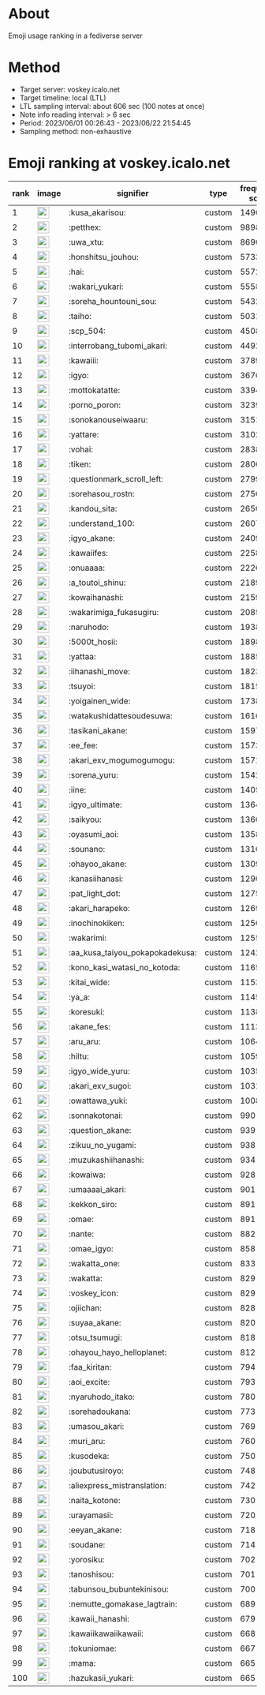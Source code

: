 # About
Emoji usage ranking in a fediverse server

# Method
- Target server: voskey.icalo.net
- Target timeline: local (LTL)
- LTL sampling interval: about 606 sec (100 notes at once)
- Note info reading interval: > 6 sec
- Period: 2023/06/01 00:26:43 - 2023/06/22 21:54:45 
- Sampling method: non-exhaustive

# Emoji ranking at voskey.icalo.net

|rank|image|signifier|type|frequency score|
|----|----|----|----|----|
|1|<img height="24" src="https://voskey.icalo.net/emoji/kusa_akarisou.webp">|:kusa_akarisou:|custom|14960|
|2|<img height="24" src="https://voskey.icalo.net/emoji/petthex.webp">|:petthex:|custom|9898|
|3|<img height="24" src="https://voskey.icalo.net/emoji/uwa_xtu.webp">|:uwa_xtu:|custom|8690|
|4|<img height="24" src="https://voskey.icalo.net/emoji/honshitsu_jouhou.webp">|:honshitsu_jouhou:|custom|5733|
|5|<img height="24" src="https://voskey.icalo.net/emoji/hai.webp">|:hai:|custom|5572|
|6|<img height="24" src="https://voskey.icalo.net/emoji/wakari_yukari.webp">|:wakari_yukari:|custom|5558|
|7|<img height="24" src="https://voskey.icalo.net/emoji/soreha_hountouni_sou.webp">|:soreha_hountouni_sou:|custom|5432|
|8|<img height="24" src="https://voskey.icalo.net/emoji/taiho.webp">|:taiho:|custom|5031|
|9|<img height="24" src="https://voskey.icalo.net/emoji/scp_504.webp">|:scp_504:|custom|4508|
|10|<img height="24" src="https://voskey.icalo.net/emoji/interrobang_tubomi_akari.webp">|:interrobang_tubomi_akari:|custom|4492|
|11|<img height="24" src="https://voskey.icalo.net/emoji/kawaiii.webp">|:kawaiii:|custom|3789|
|12|<img height="24" src="https://voskey.icalo.net/emoji/igyo.webp">|:igyo:|custom|3676|
|13|<img height="24" src="https://voskey.icalo.net/emoji/mottokatatte.webp">|:mottokatatte:|custom|3394|
|14|<img height="24" src="https://voskey.icalo.net/emoji/porno_poron.webp">|:porno_poron:|custom|3239|
|15|<img height="24" src="https://voskey.icalo.net/emoji/sonokanouseiwaaru.webp">|:sonokanouseiwaaru:|custom|3151|
|16|<img height="24" src="https://voskey.icalo.net/emoji/yattare.webp">|:yattare:|custom|3102|
|17|<img height="24" src="https://voskey.icalo.net/emoji/vohai.webp">|:vohai:|custom|2838|
|18|<img height="24" src="https://voskey.icalo.net/emoji/tiken.webp">|:tiken:|custom|2806|
|19|<img height="24" src="https://voskey.icalo.net/emoji/questionmark_scroll_left.webp">|:questionmark_scroll_left:|custom|2799|
|20|<img height="24" src="https://voskey.icalo.net/emoji/sorehasou_rostn.webp">|:sorehasou_rostn:|custom|2756|
|21|<img height="24" src="https://voskey.icalo.net/emoji/kandou_sita.webp">|:kandou_sita:|custom|2650|
|22|<img height="24" src="https://voskey.icalo.net/emoji/understand_100.webp">|:understand_100:|custom|2607|
|23|<img height="24" src="https://voskey.icalo.net/emoji/igyo_akane.webp">|:igyo_akane:|custom|2409|
|24|<img height="24" src="https://voskey.icalo.net/emoji/kawaiifes.webp">|:kawaiifes:|custom|2258|
|25|<img height="24" src="https://voskey.icalo.net/emoji/onuaaaa.webp">|:onuaaaa:|custom|2226|
|26|<img height="24" src="https://voskey.icalo.net/emoji/a_toutoi_shinu.webp">|:a_toutoi_shinu:|custom|2189|
|27|<img height="24" src="https://voskey.icalo.net/emoji/kowaihanashi.webp">|:kowaihanashi:|custom|2159|
|28|<img height="24" src="https://voskey.icalo.net/emoji/wakarimiga_fukasugiru.webp">|:wakarimiga_fukasugiru:|custom|2085|
|29|<img height="24" src="https://voskey.icalo.net/emoji/naruhodo.webp">|:naruhodo:|custom|1938|
|30|<img height="24" src="https://voskey.icalo.net/emoji/5000t_hosii.webp">|:5000t_hosii:|custom|1898|
|31|<img height="24" src="https://voskey.icalo.net/emoji/yattaa.webp">|:yattaa:|custom|1885|
|32|<img height="24" src="https://voskey.icalo.net/emoji/iihanashi_move.webp">|:iihanashi_move:|custom|1823|
|33|<img height="24" src="https://voskey.icalo.net/emoji/tsuyoi.webp">|:tsuyoi:|custom|1815|
|34|<img height="24" src="https://voskey.icalo.net/emoji/yoigainen_wide.webp">|:yoigainen_wide:|custom|1738|
|35|<img height="24" src="https://voskey.icalo.net/emoji/watakushidattesoudesuwa.webp">|:watakushidattesoudesuwa:|custom|1616|
|36|<img height="24" src="https://voskey.icalo.net/emoji/tasikani_akane.webp">|:tasikani_akane:|custom|1597|
|37|<img height="24" src="https://voskey.icalo.net/emoji/ee_fee.webp">|:ee_fee:|custom|1573|
|38|<img height="24" src="https://voskey.icalo.net/emoji/akari_exv_mogumogumogu.webp">|:akari_exv_mogumogumogu:|custom|1571|
|39|<img height="24" src="https://voskey.icalo.net/emoji/sorena_yuru.webp">|:sorena_yuru:|custom|1542|
|40|<img height="24" src="https://voskey.icalo.net/emoji/iine.webp">|:iine:|custom|1405|
|41|<img height="24" src="https://voskey.icalo.net/emoji/igyo_ultimate.webp">|:igyo_ultimate:|custom|1364|
|42|<img height="24" src="https://voskey.icalo.net/emoji/saikyou.webp">|:saikyou:|custom|1360|
|43|<img height="24" src="https://voskey.icalo.net/emoji/oyasumi_aoi.webp">|:oyasumi_aoi:|custom|1358|
|44|<img height="24" src="https://voskey.icalo.net/emoji/sounano.webp">|:sounano:|custom|1316|
|45|<img height="24" src="https://voskey.icalo.net/emoji/ohayoo_akane.webp">|:ohayoo_akane:|custom|1309|
|46|<img height="24" src="https://voskey.icalo.net/emoji/kanasiihanasi.webp">|:kanasiihanasi:|custom|1290|
|47|<img height="24" src="https://voskey.icalo.net/emoji/pat_light_dot.webp">|:pat_light_dot:|custom|1275|
|48|<img height="24" src="https://voskey.icalo.net/emoji/akari_harapeko.webp">|:akari_harapeko:|custom|1269|
|49|<img height="24" src="https://voskey.icalo.net/emoji/inochinokiken.webp">|:inochinokiken:|custom|1256|
|50|<img height="24" src="https://voskey.icalo.net/emoji/wakarimi.webp">|:wakarimi:|custom|1255|
|51|<img height="24" src="https://voskey.icalo.net/emoji/aa_kusa_taiyou_pokapokadekusa.webp">|:aa_kusa_taiyou_pokapokadekusa:|custom|1242|
|52|<img height="24" src="https://voskey.icalo.net/emoji/kono_kasi_watasi_no_kotoda.webp">|:kono_kasi_watasi_no_kotoda:|custom|1165|
|53|<img height="24" src="https://voskey.icalo.net/emoji/kitai_wide.webp">|:kitai_wide:|custom|1153|
|54|<img height="24" src="https://voskey.icalo.net/emoji/ya_a.webp">|:ya_a:|custom|1145|
|55|<img height="24" src="https://voskey.icalo.net/emoji/koresuki.webp">|:koresuki:|custom|1138|
|56|<img height="24" src="https://voskey.icalo.net/emoji/akane_fes.webp">|:akane_fes:|custom|1113|
|57|<img height="24" src="https://voskey.icalo.net/emoji/aru_aru.webp">|:aru_aru:|custom|1064|
|58|<img height="24" src="https://voskey.icalo.net/emoji/hiltu.webp">|:hiltu:|custom|1059|
|59|<img height="24" src="https://voskey.icalo.net/emoji/igyo_wide_yuru.webp">|:igyo_wide_yuru:|custom|1035|
|60|<img height="24" src="https://voskey.icalo.net/emoji/akari_exv_sugoi.webp">|:akari_exv_sugoi:|custom|1031|
|61|<img height="24" src="https://voskey.icalo.net/emoji/owattawa_yuki.webp">|:owattawa_yuki:|custom|1008|
|62|<img height="24" src="https://voskey.icalo.net/emoji/sonnakotonai.webp">|:sonnakotonai:|custom|990|
|63|<img height="24" src="https://voskey.icalo.net/emoji/question_akane.webp">|:question_akane:|custom|939|
|64|<img height="24" src="https://voskey.icalo.net/emoji/zikuu_no_yugami.webp">|:zikuu_no_yugami:|custom|938|
|65|<img height="24" src="https://voskey.icalo.net/emoji/muzukashiihanashi.webp">|:muzukashiihanashi:|custom|934|
|66|<img height="24" src="https://voskey.icalo.net/emoji/kowaiwa.webp">|:kowaiwa:|custom|928|
|67|<img height="24" src="https://voskey.icalo.net/emoji/umaaaai_akari.webp">|:umaaaai_akari:|custom|901|
|68|<img height="24" src="https://voskey.icalo.net/emoji/kekkon_siro.webp">|:kekkon_siro:|custom|891|
|69|<img height="24" src="https://voskey.icalo.net/emoji/omae.webp">|:omae:|custom|891|
|70|<img height="24" src="https://voskey.icalo.net/emoji/nante.webp">|:nante:|custom|882|
|71|<img height="24" src="https://voskey.icalo.net/emoji/omae_igyo.webp">|:omae_igyo:|custom|858|
|72|<img height="24" src="https://voskey.icalo.net/emoji/wakatta_one.webp">|:wakatta_one:|custom|833|
|73|<img height="24" src="https://voskey.icalo.net/emoji/wakatta.webp">|:wakatta:|custom|829|
|74|<img height="24" src="https://voskey.icalo.net/emoji/voskey_icon.webp">|:voskey_icon:|custom|829|
|75|<img height="24" src="https://voskey.icalo.net/emoji/ojiichan.webp">|:ojiichan:|custom|828|
|76|<img height="24" src="https://voskey.icalo.net/emoji/suyaa_akane.webp">|:suyaa_akane:|custom|820|
|77|<img height="24" src="https://voskey.icalo.net/emoji/otsu_tsumugi.webp">|:otsu_tsumugi:|custom|818|
|78|<img height="24" src="https://voskey.icalo.net/emoji/ohayou_hayo_helloplanet.webp">|:ohayou_hayo_helloplanet:|custom|812|
|79|<img height="24" src="https://voskey.icalo.net/emoji/faa_kiritan.webp">|:faa_kiritan:|custom|794|
|80|<img height="24" src="https://voskey.icalo.net/emoji/aoi_excite.webp">|:aoi_excite:|custom|793|
|81|<img height="24" src="https://voskey.icalo.net/emoji/nyaruhodo_itako.webp">|:nyaruhodo_itako:|custom|780|
|82|<img height="24" src="https://voskey.icalo.net/emoji/sorehadoukana.webp">|:sorehadoukana:|custom|773|
|83|<img height="24" src="https://voskey.icalo.net/emoji/umasou_akari.webp">|:umasou_akari:|custom|769|
|84|<img height="24" src="https://voskey.icalo.net/emoji/muri_aru.webp">|:muri_aru:|custom|760|
|85|<img height="24" src="https://voskey.icalo.net/emoji/kusodeka.webp">|:kusodeka:|custom|750|
|86|<img height="24" src="https://voskey.icalo.net/emoji/joubutusiroyo.webp">|:joubutusiroyo:|custom|748|
|87|<img height="24" src="https://voskey.icalo.net/emoji/aliexpress_mistranslation.webp">|:aliexpress_mistranslation:|custom|742|
|88|<img height="24" src="https://voskey.icalo.net/emoji/naita_kotone.webp">|:naita_kotone:|custom|730|
|89|<img height="24" src="https://voskey.icalo.net/emoji/urayamasii.webp">|:urayamasii:|custom|720|
|90|<img height="24" src="https://voskey.icalo.net/emoji/eeyan_akane.webp">|:eeyan_akane:|custom|718|
|91|<img height="24" src="https://voskey.icalo.net/emoji/soudane.webp">|:soudane:|custom|714|
|92|<img height="24" src="https://voskey.icalo.net/emoji/yorosiku.webp">|:yorosiku:|custom|702|
|93|<img height="24" src="https://voskey.icalo.net/emoji/tanoshisou.webp">|:tanoshisou:|custom|701|
|94|<img height="24" src="https://voskey.icalo.net/emoji/tabunsou_bubuntekinisou.webp">|:tabunsou_bubuntekinisou:|custom|700|
|95|<img height="24" src="https://voskey.icalo.net/emoji/nemutte_gomakase_lagtrain.webp">|:nemutte_gomakase_lagtrain:|custom|689|
|96|<img height="24" src="https://voskey.icalo.net/emoji/kawaii_hanashi.webp">|:kawaii_hanashi:|custom|679|
|97|<img height="24" src="https://voskey.icalo.net/emoji/kawaiikawaiikawaii.webp">|:kawaiikawaiikawaii:|custom|668|
|98|<img height="24" src="https://voskey.icalo.net/emoji/tokuniomae.webp">|:tokuniomae:|custom|667|
|99|<img height="24" src="https://voskey.icalo.net/emoji/mama.webp">|:mama:|custom|665|
|100|<img height="24" src="https://voskey.icalo.net/emoji/hazukasii_yukari.webp">|:hazukasii_yukari:|custom|665|

